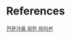# References
[전문가를 위한 파이썬](http://www.kyobobook.co.kr/product/detailViewKor.laf?mallGb=KOR&ejkGb=KOR&barcode=9788968484988)